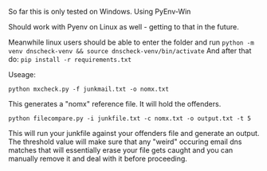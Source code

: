 So far this is only tested on Windows.
Using PyEnv-Win

Should work with Pyenv on Linux as well - getting to that in the future.

Meanwhile linux users should be able to enter the folder
and run `python -m venv dnscheck-venv && source dnscheck-venv/bin/activate`
And after that do: `pip install -r requirements.txt`

Useage:

`python mxcheck.py -f junkmail.txt -o nomx.txt`

This generates a "nomx" reference file. It will hold the offenders.

`python filecompare.py -i junkfile.txt -c nomx.txt -o output.txt -t 5`

This will run your junkfile against your offenders file and generate an output.
The threshold value will make sure that any "weird" occuring email dns matches that
will essentially erase your file gets caught and you can manually remove it and deal
with it before proceeding.